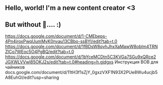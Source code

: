 ## Hello, world! I'm a new content creator <3
## But without 🧠.... :)

https://docs.google.com/document/d/1-CMEbeps-4Pn4jroxPwqUumMyK0nvau13CBbo-ssBYI/edit?tab=t.0
https://docs.google.com/document/d/1fBDsW8qvhJhxXaMawW8oblm4TRNZlCo7WEoc5O4PgBQ/edit?tab=t.0
https://docs.google.com/document/d/1bYceMCDtn5C3KVGa7SGu9xQRce2JGXWLVVwl85OKJ2s/edit?tab=t.0#heading=h.gjdgxs
Инструкция ВОВ для чайников docs.google.com/document/d/11tH3f1sZjY_0gxzVXF1N93X2PUe8Wu4ucjb5A8EuhGI/edit?usp=sharing
